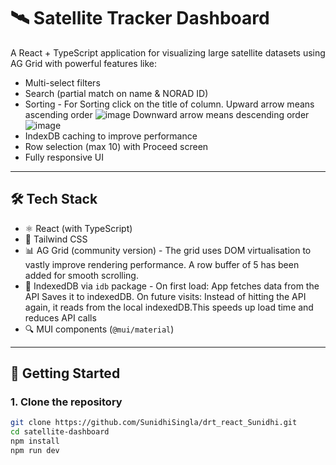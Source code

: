 # 🛰️ Satellite Tracker Dashboard

A React + TypeScript application for visualizing large satellite datasets using AG Grid with powerful features like:

- Multi-select filters
- Search (partial match on name & NORAD ID)
- Sorting - For Sorting click on the title of column.
     Upward arrow means ascending order ![image](https://github.com/user-attachments/assets/3a302f29-e332-4684-ae39-b21e086a0bd7)
     Downward arrow means descending order ![image](https://github.com/user-attachments/assets/50368eb3-171c-4ecf-83c4-c285e43d6bbb)
- IndexDB caching to improve performance
- Row selection (max 10) with Proceed screen
- Fully responsive UI

---

## 🛠 Tech Stack

- ⚛️ React (with TypeScript)
- 🎨 Tailwind CSS
- 📊 AG Grid (community version) -  The grid uses DOM virtualisation to vastly improve rendering performance. A row buffer of 5 has been added for smooth scrolling.
- 🧠 IndexedDB via `idb` package - On first load: App fetches data from the API Saves it to indexedDB. On future visits: Instead of hitting the API again, it reads from the local indexedDB.This speeds up load                                         time and reduces API calls
- 🔍 MUI components (`@mui/material`)

---

## 🚀 Getting Started

### 1. Clone the repository

```bash
git clone https://github.com/SunidhiSingla/drt_react_Sunidhi.git
cd satellite-dashboard
npm install
npm run dev
